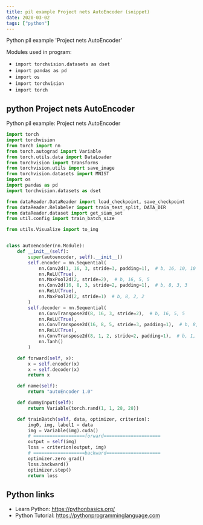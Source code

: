 ```yaml
---
title: pil example Project nets AutoEncoder (snippet)
date: 2020-03-02
tags: ["python"]
---
```

Python pil example 'Project nets AutoEncoder'


Modules used in program: 
* `import torchvision.datasets as dset`
* `import pandas as pd`
* `import os`
* `import torchvision`
* `import torch`

## python Project nets AutoEncoder

Python pil example: Project nets AutoEncoder

```python
import torch
import torchvision
from torch import nn
from torch.autograd import Variable
from torch.utils.data import DataLoader
from torchvision import transforms
from torchvision.utils import save_image
from torchvision.datasets import MNIST
import os
import pandas as pd
import torchvision.datasets as dset

from dataReader.DataReader import load_checkpoint, save_checkpoint
from dataReader.Relabeler import train_test_split, DATA_DIR
from dataReader.dataset import get_siam_set
from util.config import train_batch_size

from utils.Visualize import to_img


class autoencoder(nn.Module):
    def __init__(self):
        super(autoencoder, self).__init__()
        self.encoder = nn.Sequential(
            nn.Conv2d(1, 16, 3, stride=3, padding=1),  # b, 16, 10, 10
            nn.ReLU(True),
            nn.MaxPool2d(2, stride=2),  # b, 16, 5, 5
            nn.Conv2d(16, 8, 3, stride=2, padding=1),  # b, 8, 3, 3
            nn.ReLU(True),
            nn.MaxPool2d(2, stride=1)  # b, 8, 2, 2
        )
        self.decoder = nn.Sequential(
            nn.ConvTranspose2d(8, 16, 3, stride=2),  # b, 16, 5, 5
            nn.ReLU(True),
            nn.ConvTranspose2d(16, 8, 5, stride=3, padding=1),  # b, 8, 15, 15
            nn.ReLU(True),
            nn.ConvTranspose2d(8, 1, 2, stride=2, padding=1),  # b, 1, 28, 28
            nn.Tanh()
        )

    def forward(self, x):
        x = self.encoder(x)
        x = self.decoder(x)
        return x

    def name(self):
        return "autoEncoder 1.0"

    def dummyInput(self):
        return Variable(torch.rand(1, 1, 28, 28))

    def trainBatch(self, data, optimizer, criterion):
        img0, img, label1 = data
        img = Variable(img).cuda()
        # ===================forward=====================
        output = self(img)
        loss = criterion(output, img)
        # ===================backward====================
        optimizer.zero_grad()
        loss.backward()
        optimizer.step()
        return loss

```

## Python links

- Learn Python: https://pythonbasics.org/
- Python Tutorial: https://pythonprogramminglanguage.com
